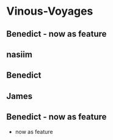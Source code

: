 # Vinous-Voyages

## Benedict - now as feature
## nasiim
## Benedict
## James
## Benedict - now as feature
 - now as feature
